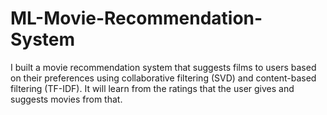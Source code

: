 # ML-Movie-Recommendation-System
I built a movie recommendation system that suggests films to users based on their preferences using collaborative filtering (SVD) and content-based filtering (TF-IDF). It will learn from the ratings that the user gives and suggests movies from that.
